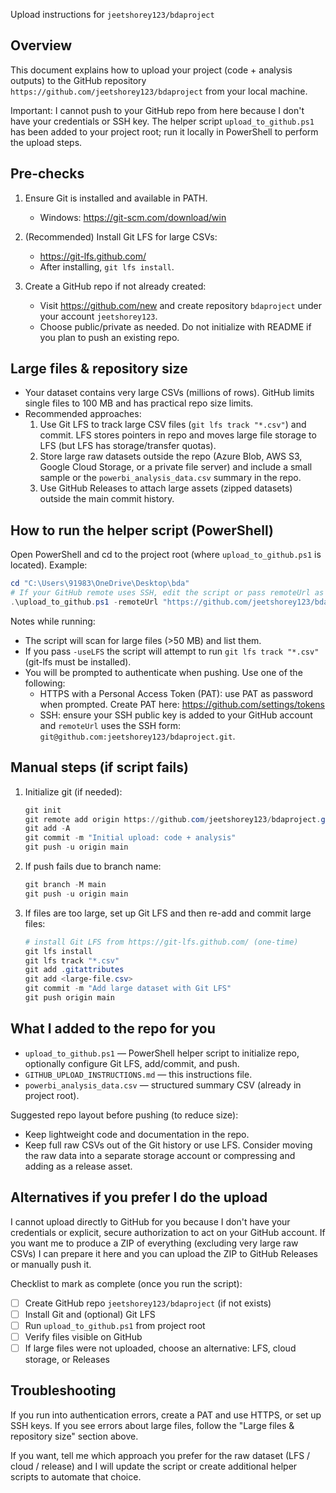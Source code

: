 Upload instructions for `jeetshorey123/bdaproject`

Overview
--------
This document explains how to upload your project (code + analysis outputs) to the GitHub repository `https://github.com/jeetshorey123/bdaproject` from your local machine.

Important: I cannot push to your GitHub repo from here because I don't have your credentials or SSH key. The helper script `upload_to_github.ps1` has been added to your project root; run it locally in PowerShell to perform the upload steps.

Pre-checks
----------
1. Ensure Git is installed and available in PATH.
   - Windows: https://git-scm.com/download/win

2. (Recommended) Install Git LFS for large CSVs:
   - https://git-lfs.github.com/
   - After installing, `git lfs install`.

3. Create a GitHub repo if not already created:
   - Visit https://github.com/new and create repository `bdaproject` under your account `jeetshorey123`.
   - Choose public/private as needed. Do not initialize with README if you plan to push an existing repo.

Large files & repository size
-----------------------------
- Your dataset contains very large CSVs (millions of rows). GitHub limits single files to 100 MB and has practical repo size limits.
- Recommended approaches:
  1. Use Git LFS to track large CSV files (`git lfs track "*.csv"`) and commit. LFS stores pointers in repo and moves large file storage to LFS (but LFS has storage/transfer quotas).
  2. Store large raw datasets outside the repo (Azure Blob, AWS S3, Google Cloud Storage, or a private file server) and include a small sample or the `powerbi_analysis_data.csv` summary in the repo.
  3. Use GitHub Releases to attach large assets (zipped datasets) outside the main commit history.

How to run the helper script (PowerShell)
-----------------------------------------
Open PowerShell and cd to the project root (where `upload_to_github.ps1` is located). Example:

```powershell
cd "C:\Users\91983\OneDrive\Desktop\bda"
# If your GitHub remote uses SSH, edit the script or pass remoteUrl as param
.\upload_to_github.ps1 -remoteUrl "https://github.com/jeetshorey123/bdaproject.git" -useLFS
```

Notes while running:
- The script will scan for large files (>50 MB) and list them.
- If you pass `-useLFS` the script will attempt to run `git lfs track "*.csv"` (git-lfs must be installed).
- You will be prompted to authenticate when pushing. Use one of the following:
  - HTTPS with a Personal Access Token (PAT): use PAT as password when prompted. Create PAT here: https://github.com/settings/tokens
  - SSH: ensure your SSH public key is added to your GitHub account and `remoteUrl` uses the SSH form: `git@github.com:jeetshorey123/bdaproject.git`.

Manual steps (if script fails)
----------------------------
1. Initialize git (if needed):
   ```powershell
   git init
   git remote add origin https://github.com/jeetshorey123/bdaproject.git
   git add -A
   git commit -m "Initial upload: code + analysis"
   git push -u origin main
   ```
2. If push fails due to branch name:
   ```powershell
   git branch -M main
   git push -u origin main
   ```
3. If files are too large, set up Git LFS and then re-add and commit large files:
   ```powershell
   # install Git LFS from https://git-lfs.github.com/ (one-time)
   git lfs install
   git lfs track "*.csv"
   git add .gitattributes
   git add <large-file.csv>
   git commit -m "Add large dataset with Git LFS"
   git push origin main
   ```

What I added to the repo for you
-------------------------------
- `upload_to_github.ps1` — PowerShell helper script to initialize repo, optionally configure Git LFS, add/commit, and push.
- `GITHUB_UPLOAD_INSTRUCTIONS.md` — this instructions file.
- `powerbi_analysis_data.csv` — structured summary CSV (already in project root).

Suggested repo layout before pushing (to reduce size):
- Keep lightweight code and documentation in the repo.
- Keep full raw CSVs out of the Git history or use LFS. Consider moving the raw data into a separate storage account or compressing and adding as a release asset.

Alternatives if you prefer I do the upload
-----------------------------------------
I cannot upload directly to GitHub for you because I don't have your credentials or explicit, secure authorization to act on your GitHub account. If you want me to produce a ZIP of everything (excluding very large raw CSVs) I can prepare it here and you can upload the ZIP to GitHub Releases or manually push it.

Checklist to mark as complete (once you run the script):
- [ ] Create GitHub repo `jeetshorey123/bdaproject` (if not exists)
- [ ] Install Git and (optional) Git LFS
- [ ] Run `upload_to_github.ps1` from project root
- [ ] Verify files visible on GitHub
- [ ] If large files were not uploaded, choose an alternative: LFS, cloud storage, or Releases

Troubleshooting
---------------
If you run into authentication errors, create a PAT and use HTTPS, or set up SSH keys. If you see errors about large files, follow the "Large files & repository size" section above.

If you want, tell me which approach you prefer for the raw dataset (LFS / cloud / release) and I will update the script or create additional helper scripts to automate that choice.
